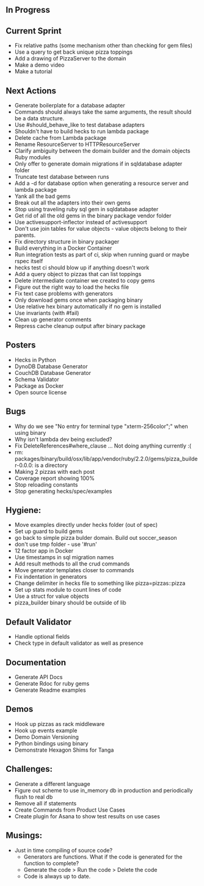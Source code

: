 ## In Progress


## Current Sprint
  * Fix relative paths (some mechanism other than checking for gem files)
  * Use a query to get back unique pizza toppings
  * Add a drawing of PizzaServer to the domain
  * Make a demo video
  * Make a tutorial

## Next Actions
  * Generate boilerplate for a database adapter
  * Commands should always take the same arguments, the result should be a data structure.
  * Use #should_behave_like to test database adapters
  * Shouldn't have to build hecks to run lambda package
  * Delete cache from Lambda package
  * Rename ResourceServer to HTTPResourceServer
  * Clarify ambiguity between the domain builder and the domain objects Ruby modules
  * Only offer to generate domain migrations if in sqldatabase adapter folder
  * Truncate test database between runs
  * Add a -d for database option when generating a resource server and lambda package
  * Yank all the bad gems
  * Break out all the adapters into their own gems
  * Stop using traveling ruby sql gem in sqldatabase adapter
  * Get rid of all the old gems in the binary package vendor folder
  * Use activesupport-inflector instead of activesupport
  * Don't use join tables for value objects - value objects belong to their parents.
  * Fix directory structure in binary packager
  * Build everything in a Docker Container
  * Run integration tests as part of ci, skip when running guard or maybe rspec itself
  * hecks test ci should blow up if anything doesn't work
  * Add a query object to pizzas that can list toppings
  * Delete intermediate container we created to copy gems
  * Figure out the right way to load the hecks file
  * Fix text case problems with generators
  * Only download gems once when packaging binary
  * Use relative hex binary automatically if no gem is installed
  * Use invariants (with #fail)
  * Clean up generator comments
  * Repress cache cleanup output after binary package

## Posters
  * Hecks in Python
  * DynoDB Database Generator
  * CouchDB Database Generator
  * Schema Validator
  * Package as Docker
  * Open source license

## Bugs
  * Why do we see "No entry for terminal type "xterm-256color";" when using binary
  * Why isn't lambda dev being excluded?
  * Fix DeleteReferences#where_clause ... Not doing anything currently :(
  * rm: packages/binary/build/osx/lib/app/vendor/ruby/2.2.0/gems/pizza_builder-0.0.0: is a directory
  * Making 2 pizzas with each post
  * Coverage report showing 100%
  * Stop reloading constants
  * Stop generating hecks/spec/examples

## Hygiene:
  * Move examples directly under hecks folder (out of spec)
  * Set up guard to build gems
  * go back to simple pizza bulder domain.  Build out soccer_season
  * don't use tmp folder - use '#run'
  * 12 factor app in Docker
  * Use timestamps in sql migration names
  * Add result methods to all the crud commands
  * Move generator templates closer to commands
  * Fix indentation in generators
  * Change delimiter in hecks file to something like pizza=pizzas::pizza
  * Set up stats module to count lines of code
  * Use a struct for value objects
  * pizza_builder binary should be outside of lib

## Default Validator
  * Handle optional fields
  * Check type in default validator as well as presence

## Documentation
  * Generate API Docs
  * Generate Rdoc for ruby gems
  * Generate Readme examples

## Demos
  * Hook up pizzas as rack middleware
  * Hook up events example
  * Demo Domain Versioning
  * Python bindings using binary
  * Demonstrate Hexagon Shims for Tanga

## Challenges:
  * Generate a different language
  * Figure out scheme to use in_memory db in production and periodically flush to real db
  * Remove all if statements
  * Create Commands from Product Use Cases
  * Create plugin for Asana to show test results on use cases

## Musings:
* Just in time compiling of source code?
  * Generators are functions.  What if the code is generated for the function to complete?
  * Generate the code > Run the code > Delete the code
  * Code is always up to date.
